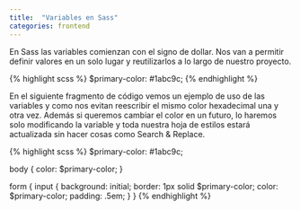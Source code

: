 ```yaml
---
title:  "Variables en Sass"
categories: frontend
---
```

En Sass las variables comienzan con el signo de dollar. Nos
van a permitir definir valores en un solo lugar y reutilizarlos a lo largo de nuestro proyecto.

{% highlight scss %}
$primary-color: #1abc9c;
{% endhighlight %}

En el siguiente fragmento de código vemos un ejemplo de uso de las variables y como nos evitan reescribir el mismo color hexadecimal una y otra vez. Además si queremos cambiar el color en un futuro, lo haremos solo modificando la variable y toda nuestra hoja de estilos estará actualizada sin hacer cosas como Search & Replace.

{% highlight scss %}
$primary-color: #1abc9c;

body {
  color: $primary-color;
}

form {
  input {
    background: initial;
    border: 1px solid $primary-color;
    color: $primary-color;
    padding: .5em;
  }
}
{% endhighlight %}
